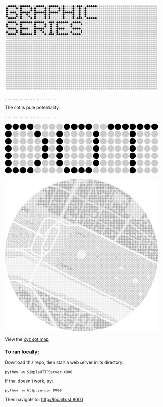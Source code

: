 ![GRAPHIC SERIES](https://raw.githubusercontent.com/sensescape/xyz-dots/master/images/dots-title2.jpg)



..............................
.
.
.
.
.
.

The dot is pure potentiality.

..............................
.
.
.
.
.
.


![DOT](https://raw.githubusercontent.com/sensescape/xyz-dots/master/images/dot_title_large.png)

![DOT](https://raw.githubusercontent.com/sensescape/xyz-dots/master/images/dot_paris.jpg)

View the [xyz dot map](https://sensescape.github.io/xyz-dots/#12/37.7823/-122.4274).

### To run locally:

Download this repo, then start a web server in its directory:

    python -m SimpleHTTPServer 8000
    
If that doesn't work, try:

    python -m http.server 8000
    
Then navigate to: [http://localhost:8000](http://localhost:8000)
